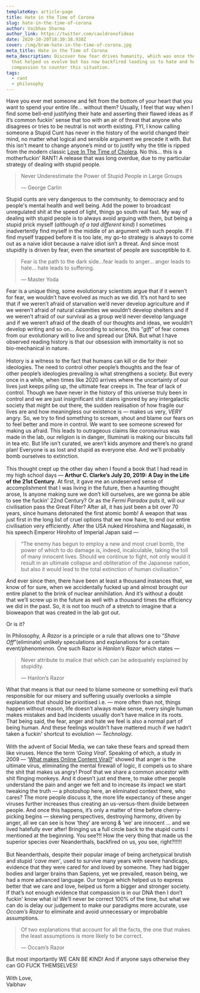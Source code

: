```yaml
---
templateKey: article-page
title: Hate in the Time of Corona
slug: hate-in-the-time-of-corona
author: Vaibhav Sharma
author_link: https://twitter.com/cauldronofideas
date: 2020-10-20T18:30:38.938Z
cover: /img/bram-hate-in-the-time-of-corona.jpg
meta_title: Hate in the Time of Corona
meta_description: Discover how fear drives humanity, which was once the gift
  that helped us evolve but has now backfired leading us to hate and how we need
  compassion to counter this situation.
tags:
  - rant
  - philosophy
---
```

Have you ever met someone and felt from the bottom of your heart that you want to spend your entire life... without them? Usually, I feel that way when I find some bell-end justifying their hate and asserting their flawed ideas as if it’s common fuckin' sense that too with an air of threat that anyone who disagrees or tries to be neutral is not worth existing. FYI, I know calling someone a Stupid Cunt has never in the history of the world changed their mind, no matter what logical and sensible argument we precede it with. But this isn’t meant to change anyone’s mind or to justify why the title is ripped from the modern classic [Love In The Time of Cholera](https://en.wikipedia.org/wiki/Love_in_the_Time_of_Cholera). No this... this is a motherfuckin' RANT! A release that was long overdue, due to my particular strategy of dealing with stupid people.

> Never Underestimate the Power of Stupid People in Large Groups
>
> — George Carlin

Stupid cunts are very dangerous to the community, to democracy and to people's mental health and well being. Add the power to broadcast unregulated shit at the speed of light, things go south real fast. My way of dealing with stupid people is to always avoid arguing with them, but being a stupid prick myself (*although of a tad different kind*) I sometimes inadvertently find myself in the middle of an argument with such people. If I find myself trapped before it is too late, my go-to strategy is always to come out as a naive idiot because a naive idiot isn’t a threat. And since most stupidity is driven by fear, even the smartest of people are susceptible to it.

> Fear is the path to the dark side…fear leads to anger… anger leads to hate… hate leads to suffering.
>
> — Master Yoda

Fear is a unique thing, some evolutionary scientists argue that if it weren’t for fear, we wouldn’t have evolved as much as we did. It’s not hard to see that if we weren’t afraid of starvation we’d never develop agriculture and if we weren’t afraid of natural calamities we wouldn’t develop shelters and if we weren’t afraid of our survival as a group we’d never develop language and if we weren’t afraid of the death of our thoughts and ideas, we wouldn’t develop writing and so on... According to science, this “*gift*” of fear comes from our evolutionary will to live and spread our DNA. But what I have observed reading history is that our obsession with immortality is not so bio-mechanical in nature.
\
\
History is a witness to the fact that humans can kill or die for their ideologies. The need to control other people’s thoughts and the fear of other people’s ideologies prevailing is what strengthens a society. But every once in a while, when times like 2020 arrives where the uncertainty of our lives just keeps piling up, the ultimate fear creeps in. The fear of lack of control. Though we have never in the history of this universe truly been in control and we are just insignificant shit stains ignored by any intergalactic society that might be out there, the sudden realisation of how fragile our lives are and how meaningless our existence is — makes us very, *VERY* angry. So, we try to find something to scream, shout and blame our fears on to feel better and more in control. We want to see someone screwed for making us afraid. This leads to outrageous claims like coronavirus was made in the lab, our religion is in danger, Illuminati is making our biscuits fall in tea etc. But life isn’t curated, we aren’t kids anymore and there’s no grand plan! Everyone is as lost and stupid as everyone else. And we'll probably bomb ourselves to extinction.
\
\
This thought crept up the other day when I found a book that I had read in my high school days — **Arthur C. Clarke’s July 20, 2019: A Day in the Life of the 21st Century**. At first, it gave me an undeserved sense of accomplishment that I was living in the future, then a haunting thought arose, Is anyone making sure we don’t kill ourselves, are we gonna be able to see the fuckin' 22nd Century? Or as the *Fermi Paradox* puts it, will our civilisation pass the Great Filter? After all, it has just been a bit over 70 years, since humans detonated the first atomic bomb! A weapon that was just first in the long list of cruel options that we now have, to end our entire civilisation very efficiently. After the USA nuked Hiroshima and Nagasaki, in his speech Emperor Hirohito of Imperial Japan said —

> “The enemy has begun to employ a new and most cruel bomb, the power of which to do damage is, indeed, incalculable, taking the toll of many innocent lives. Should we continue to fight, not only would it result in an ultimate collapse and obliteration of the Japanese nation, but also it would lead to the total extinction of human civilisation.”

And ever since then, there have been at least a thousand instances that, we know of for sure, when we accidentally fucked up and almost brought our entire planet to the brink of nuclear annihilation. And it’s without a doubt that we’ll screw up in the future as well with a thousand times the efficiency we did in the past. So, it is not too much of a stretch to imagine that a bioweapon that was created in the lab got out. 

Or is it?

In Philosophy, A *Razor* is a principle or a rule that allows one to “*Shave Off*”(eliminate) unlikely speculations and explanations for a certain event/phenomenon. One such Razor is *Hanlon’s Razor* which states —

> Never attribute to malice that which can be adequately explained by stupidity.
>
> — Hanlon’s Razor

What that means is that our need to blame someone or something evil that’s responsible for our misery and suffering usually overlooks a simple explanation that should be prioritised i.e. — more often than not, things happen without reason, life doesn’t always make sense, every single human makes mistakes and bad incidents usually don't have malice in its roots. That being said, the fear, anger and hate we feel is also a normal part of being human. And these feelings wouldn’t have mattered much if we hadn’t taken a fuckin' shortcut to evolution — *Technology*.
\
\
With the advent of Social Media, we can take these fears and spread them like viruses. Hence the term ‘*Going Viral*’. Speaking of which, a study in 2009 — ‘[What makes Online Content Viral?](https://papers.ssrn.com/sol3/papers.cfm?abstract_id=1528077)’ showed that anger is the ultimate virus, eliminating the mental firewall of logic, it compels us to share the shit that makes us angry! Proof that we share a common ancestor with shit flinging monkeys. And it doesn’t just end there, to make other people understand the pain and anger we felt and to increase its impact we start tweaking the truth — a photoshop here, an eliminated context there, who cares? The more people discuss it, the more life expectancy of these anger viruses further increases thus creating an us-versus-them divide between people. And once this happens, it’s only a matter of time before cherry-picking begins — skewing perspectives, destroying harmony, driven by anger, all we can see is how ‘they’ are wrong & ‘we’ are innocent … and we lived hatefully ever after! Bringing us a full circle back to the stupid cunts I mentioned at the beginning. You see?!! How the very thing that made us the superior species over Neanderthals, backfired on us, you see, right?!!!!!
\
\
But Neanderthals, despite their popular image of being archetypical brutish and stupid ‘*cave men’*, used to survive many years with severe handicaps, evidence that they were cared for and loved by someone. They had bigger bodies and larger brains than Sapiens, yet we prevailed, reason being, we had a more advanced language. Our tongue which helped us to express better that we care and love, helped us form a bigger and stronger society. If that’s not enough evidence that compassion is in our DNA then I don’t fuckin' know what is! We’ll never be correct 100% of the time, but what we can do is delay our judgement to make our paradigms more accurate, use *Occam’s Razor* to eliminate and avoid unnecessary or improbable assumptions.

> Of two explanations that account for all the facts, the one that makes the least assumptions is more likely to be correct.
>
> — Occam’s Razor

But most importantly WE CAN BE KIND! And if anyone says otherwise they can GO FUCK THEMSELVES!
\
\
With Love,\
Vaibhav